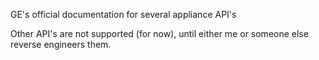 GE's official documentation for several appliance API's

Other API's are not supported (for now), until either me or someone else reverse
engineers them.
